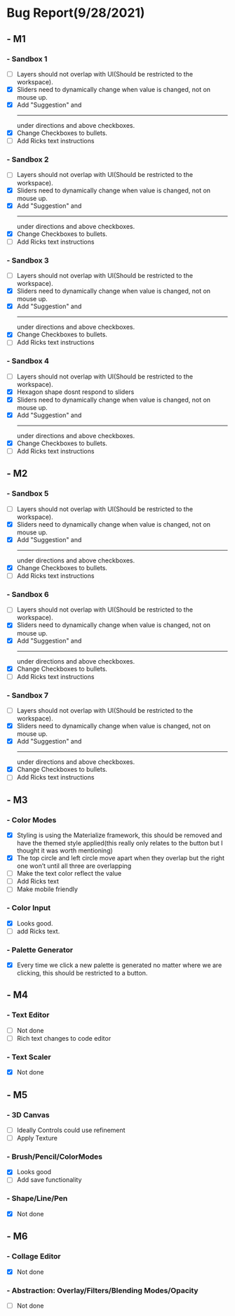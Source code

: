 # Bug Report(9/28/2021)

## - M1
###     - Sandbox 1
- [ ] Layers should not overlap with UI(Should be restricted to the workspace).
- [x] Sliders need to dynamically change when value is changed, not on mouse up.
- [x] Add "Suggestion" and *<hr/>* under directions and above checkboxes. 
- [x] Change Checkboxes to bullets.
- [ ] Add Ricks text instructions
###     - Sandbox 2
 - [ ] Layers should not overlap with UI(Should be restricted to the workspace).
 - [x] Sliders need to dynamically change when value is changed, not on mouse up.
 - [x] Add "Suggestion" and *<hr/>* under directions and above checkboxes. 
 - [x] Change Checkboxes to bullets.
 - [ ] Add Ricks text instructions
###     - Sandbox 3
 - [ ] Layers should not overlap with UI(Should be restricted to the workspace).
 - [x] Sliders need to dynamically change when value is changed, not on mouse up.
 - [x] Add "Suggestion" and *<hr/>* under directions and above checkboxes. 
 - [x] Change Checkboxes to bullets.
 - [ ] Add Ricks text instructions
###     - Sandbox 4
 - [ ] Layers should not overlap with UI(Should be restricted to the workspace).
 - [x] Hexagon shape dosnt respond to sliders
 - [x] Sliders need to dynamically change when value is changed, not on mouse up.
 - [x] Add "Suggestion" and *<hr/>* under directions and above checkboxes. 
 - [x] Change Checkboxes to bullets.
 - [ ] Add Ricks text instructions
## - M2
###     - Sandbox 5
 - [ ] Layers should not overlap with UI(Should be restricted to the workspace).
 - [x] Sliders need to dynamically change when value is changed, not on mouse up.
 - [x] Add "Suggestion" and *<hr/>* under directions and above checkboxes. 
 - [x] Change Checkboxes to bullets.
 - [ ] Add Ricks text instructions 
###     - Sandbox 6
 - [ ] Layers should not overlap with UI(Should be restricted to the workspace).
 - [x] Sliders need to dynamically change when value is changed, not on mouse up.
 - [x] Add "Suggestion" and *<hr/>* under directions and above checkboxes. 
 - [x] Change Checkboxes to bullets.
 - [ ] Add Ricks text instructions  
###     - Sandbox 7
 - [ ] Layers should not overlap with UI(Should be restricted to the workspace).
 - [x] Sliders need to dynamically change when value is changed, not on mouse up.
 - [x] Add "Suggestion" and *<hr/>* under directions and above checkboxes. 
 - [x] Change Checkboxes to bullets.
 - [ ] Add Ricks text instructions   
## - M3
###     - Color Modes
 - [x] Styling is using the Materialize framework, this should be removed and have the themed style applied(this really only relates to the button but I thought it was worth mentioning)
 - [x] The top circle and left circle move apart when they overlap but the right one won’t until all three are overlapping
 - [ ] Make the text color reflect the value
 - [ ] Add Ricks text
 - [ ] Make mobile friendly
###     - Color Input
 - [x] Looks good.
 - [ ] add Ricks text.
###     - Palette Generator

 - [x] Every time we click a new palette is generated no matter where we are clicking, this should be restricted to a button.
## - M4
###     - Text Editor
 - [ ] Not done
 - [ ] Rich text changes to code editor
###     - Text Scaler
 - [x] Not done
## - M5
###     - 3D Canvas
 - [ ] Ideally Controls could use refinement
 - [ ] Apply Texture
###     - Brush/Pencil/ColorModes
 - [x] Looks good
 - [ ] Add save functionality
###     - Shape/Line/Pen
 - [x] Not done
## - M6
###     - Collage Editor
 - [x] Not done
###     - Abstraction: Overlay/Filters/Blending Modes/Opacity
 - [ ] Not done
